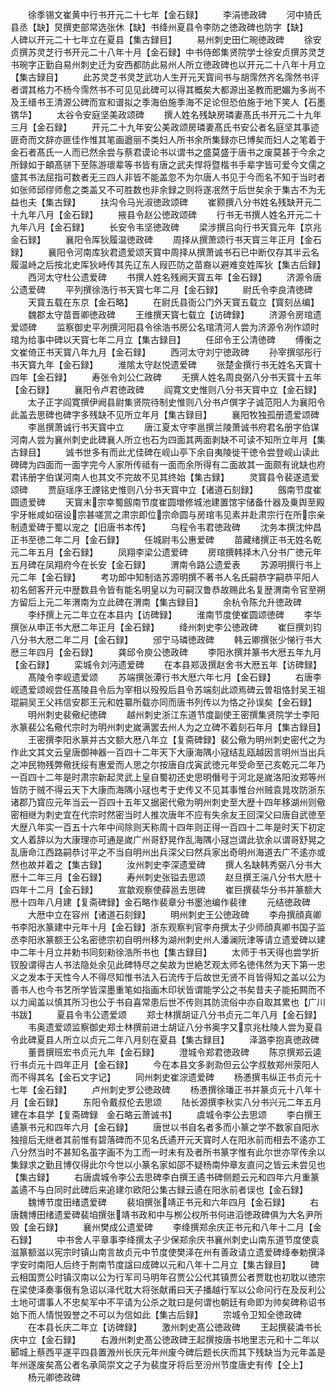<!-- { "loadSidebar": true } -->
　　徐季锡文崔黄中行书开元二十七年【金石録】
　　李涓徳政碑
　　河中猗氏县丞【缺】炅撰吏部常选张休【缺】书绛州夏县令李防之徳政碑也防字【缺】　　　人碑以开元二十七年立在夏县【集古録目】
　　易州刺史田仁琬徳政碑
　　徐安贞撰苏灵芝行书开元二十八年十月【金石録】中书侍郎集贤院学士徐安贞撰苏灵芝书琬字正勤自易州刺史迁为安西都防此易州人所立徳政碑也以开元二十八年十月立【集古録目】
　　此苏灵芝书灵芝武功人生开元天寳间书与胡霈然齐名霈然书评者谓其格力不杨今霈然书不可见见此碑可以得其概矣大都源出圣教而肥媚为多尚不及王缙书王清源公碑而宣和谱拟之季海伯施季海不足论但恐伯施于地下笑人【石墨镌华】
　　太谷令安庭坚美政颂碑
　　撰人姓名残缺房璘妻髙氏书开元二十九年三月【金石録】
　　开元二十九年安公美政颂房璘妻髙氏书安公者名庭坚其事迹匪奇而文辞亦匪佳作惟其笔画遒丽不类妇人所书余所集録亦已博矣而妇人之笔着于金石者髙氏一人而已然余尝与蔡君谟论书以谓书之盛莫盛于唐书之废莫甚于今余之所録如于頔髙骈下至陈游瓌辈等书皆有唐之武夫悍将暨楷书手辈字皆可爱今文儒之盛其书法屈指可数者无三四人非皆不能盖忽不为尔唐人书见于今而名不知于当时者如张师邱缪师愈之类盖又不可胜数也非余録之则将遂冺然于后世矣余于集古不为无益也夫【集古録】
　　扶沟令马光淑徳政颂碑
　　崔颢撰八分书姓名残缺开元二十九年八月【金石録】
　　掖县令赵公徳政颂碑
　　行书无书撰人姓名开元二十九年八月【金石録】
　　长安令韦坚徳政碑
　　梁涉撰吕向行书天寳元年【京兆金石録】
　　襄阳令厍狄履温徳政碑
　　周择从撰萧颂行书天寳三年正月【金石録】
　　襄阳令河南库狄君遗爱颂天寳中周择从撰萧诚书石已中断仅存其半云名履温峙之后按北史厍狄峙传其先辽东人叚匹防之苗裔以避难变姓厍狄【集古后録】
　　西河太守杜公遗爱碑
　　书撰人姓名残阙天寳五年【金石録】
　　济源令唐公遗爱碑
　　平列撰徐浩行书天寳七年二月【金石録】
　　尉氏令李良清徳碑
　　天寳五载在东京【金石略】
　　在尉氏县衙公门外天寳五载立【寳刻丛编】
　　魏郡太守苗晋卿徳政碑
　　王维撰天寳七载立【访碑録】
　　济源令房琯遗爱颂碑
　　监察御史平冽撰河阳县令徐浩书房公名琯清河人尝为济源令冽作颂时琯为给事中碑以天寳七年二月立【集古録目】
　　任邱令王公清徳碑
　　傅衡之文崔倚正书天寳八年九月【金石録】
　　西河太守刘宁徳政碑
　　孙宰撰邬彤行书天寳九年【金石録】
　　淮隂太守赵悦遗爱碑
　　张楚金撰行书无姓名天寳十四年【金石録】
　　寿张令刘公仁政碑
　　无撰人姓名周良弼八分书天寳十五年【金石録】
　　襄阳令卢君徳政碑
　　阎寛文史惟则八分书天寳中立【金石録】
　　太子正字阎寛撰伊阙县尉集贤院待制史惟则八分书卢僎字子诚范阳人为襄阳令此盖去思碑也碑字多残缺不见所立年月【集古録目】
　　襄阳牧独孤册遗爱颂碑
　　李邕撰萧诚行书天寳中立
　　唐江夏太守李邕撰兰陵萧诚书府君名册字伯谋河南人尝为襄州刺史此碑襄人所立也石为四面其两面剥缺不可读不知所立年月【集古録目】
　　诚书世多有而此尤佳碑在岘山亭下余自夷陵徙干徳令尝登岘山读此碑碑为四面而一面字完今人家所传祗有一面而余所得有二面故其一面颇有讹缺也府君讳册字伯谋河南人也其文不完故不见其终始【集古録】
　　灵寳县令裴遂遗爱颂碑
　　贾庭瑶序王諲铭史惟则八分书天寳中立【诸道石刻録】
　　劔南节度崔圆遗爱碑
　　天寳末宗幸蜀劔南节度崔圆増修城池建置馆宇储备什器及乗舆至殿宇牙帐咸如宿设宗甚嗟赏之肃宗即位宗命圆与房琯韦见素并赴肃宗行在所宗亲制遗爱碑于蜀以宠之【旧唐书本传】
　　乌程令韦君徳政碑
　　沈务本撰沈仲昌正书至徳二年二月【金石録】
　　任城尉韦公惠爱碑
　　苗藏绪撰正书无姓名乾元二年五月【金石録】
　　凤翔李梁公遗爱碑
　　房琯撰韩择木八分书广徳元年五月碑在凤翔府今在长安【金石録】
　　渭南令路公遗爱表
　　苏源明撰行书上元二年【金石録】
　　考功郎中知制诰苏源明撰不著书人名氏嗣恭字嗣恭平阳人初名劒客开元中歴数县令皆有能名明皇以为可嗣汉鲁恭故赐此名复歴渭南令官至朔方留后上元二年渭南为立此碑在渭南【集古録目】
　　余杭令陈允升徳政碑
　　李纾撰上元二年立在本县内【访碑録】
　　淮南节度使崔圆颂徳碑
　　李华撰张从申正书大厯二年正月【金石録】
　　绛州刺史李公徳政碑
　　崔巨撰刘钧八分书大厯二年二月【金石録】
　　邠宁马璘徳政碑
　　韩云卿撰张少悌行书大厯三年四月【金石録】
　　龚邱令庾公徳政碑
　　李阳氷撰并篆书大厯五年九月【金石録】
　　栾城令刘沔遗爱碑
　　在本县郑汲撰赵舍书大厯五年【访碑録】
　　髙陵令李岘遗爱颂
　　苏端撰张潭行书大厯六年七月【金石録】
　　右唐李岘遗爱颂岘尝任髙陵县令后为宰相以殁殁后县令苏端刻此颂焉碑云曽祖恪封吴王祖琨嗣吴王父祎信安郡王元和姓纂所载亦同而唐书列传以为恪之孙误矣【金石録】
　　明州刺史裴儆纪徳碑
　　越州刺史浙江东道节度副使王密撰集贤院学士李阳氷篆裴公名儆代宗时为明州刺史嵗满罢去州人为之立碑不着刻石年月【集古録目】
　　王密撰李阳氷篆并古文额大厯八年立【复斋碑録】裴公儆为明州刺史密代之为作此文其文云皇唐御神器一百四十二年天下大康海隅小冦结乱瓯越因言明州当出兵之冲民物残弊儆抚绥有惠爱而人思之尔按唐自戊寅武徳元年受命至己亥乾元二年乃一百四十二年是时肃宗新起灵武上皇自蜀初还史思明僭号于河北是嵗洛阳汝郑等州皆防于贼不得云天下大康而海隅小冦也考于史传又不见其事惟台州贼袁晁攻防浙东诸郡乃寳应元年当云一百四十五年又据密代儆为明州刺史至大歴十四年移湖州则儆密相继为刺史宜在代宗时然密当时人推次唐年不应有失余友王回深父曰唐自武徳至大歴八年实一百五十六年中间除则天称周十四年则正得一百四十二年是时天下初定文人着辞以为大康理亦可通是嵗广州哥舒晃作乱海隅小冦岂谓此欤余以谓哥舒晃之乱唐命江西路嗣恭讨平之不当自明州出兵深父曰然兵家出奇明州海道去广不逺亦或然也故并着之【集古録】
　　汝州刺史李深遗爱碑
　　撰人名缺韩秀弼八分书大厯十二年三月【金石録】
　　寿州刺史张镒去思颂
　　赵旦撰王湍八分书大厯十四年十二月【金石録】
　　宣歙观察使薛邕去思碑
　　崔巨撰裴华分书并篆额大厯十四年八月建【复斋碑録】金石略作裴章分书墨池编作裴律
　　元结徳政碑
　　大厯中立在容州【诸道石刻録】
　　明州刺史王公徳政碑
　　李舟撰顔真卿书李阳氷篆建中元年十月【金石録】浙东观察判官李舟撰太子少师顔真卿书国子监丞李阳氷篆额王公名密徳宗初自明州移为湖州刺史州人潘澜阮津等请立遗爱碑以建中二年十月立并勅书同刻勑徐浩所书也【集古録目】
　　太师于书天得也尝学折钗股谓得古人书法隐处余见此碑特尽之矣故为世絶艺观太师名徳伟然为天下第一忠义之发本于天性今人不得尽知惟书法入石流传于后故世无贤不肖皆得知之盖以公为善书人也今书艺所学皆深墨重笔如指画木印状皆谓能学公之书矣昔夫子能拓闗而不以力闻盖以慎其所习也公于书自喜常患后世不传则其防流俗中亦自取其累也【广川书跋】
　　夏县令韦公遗爱颂
　　郑士林撰胡证八分书贞元二年八月【金石録】
　　韦奥遗爱颂监察御史郑士林撰前进士胡证八分书奥字又京兆杜陵人尝为夏县令此碑夏县人所立以贞元二年八月刻在夏县【集古録目】
　　泽潞李抱真徳政碑
　　董晋撰班宏书贞元九年【金石録】
　　澄城令郑君徳政碑
　　陈京撰郑云逵行书贞元十四年正月【金石録】
　　今在本县文多剥泐但云公字叔敖郑州荥阳人而不得其名【金石文字记】
　　同州刺史崔淙遗爱碑
　　杨慿撰韦纵正书贞元十七年【金石録】
　　卢州刺史罗公徳政碑
　　杨慿撰徐璠正书并篆贞元十八年十月【金石録】
　　东阳令戴叔伦去思颂
　　陆长源撰李秋实八分书兴元二年五月建在本县学【复斋碑録　金石略云萧诚书】
　　虞城令李公去思颂
　　李白撰王遹篆书元和四年六月【金石録】
　　唐世以书自名者多而小篆之学不数家自阳氷独擅后无继者其前惟有碧落碑而不见名氏遹开元天寳时人在阳氷前而相去不逺亦工八分然当时不甚知名虽字画不为工而一时未有及者所书篆字惟有此尔世亦罕传余以集録求之勤且博仅得此尔今世以小篆名家如邵不疑杨南仲章友直问之皆云未尝见也【集古録】
　　右唐虞城令李公去思碑李白撰王遹书碑侧题云元和四年六月重篆盖遹不与白同时此碑后来追建尔欧阳公集古録云遹在阳氷前者误也【金石録】
　　魏博节度田绪遗爱碑
　　裴垍撰张靖正书元和六年四月【金石録】
　　右唐魏博田绪遗爱碑裴垍撰张靖书政和中与栁公权所书何进滔徳政碑俱为大名尹所毁【金石録】
　　襄州樊成公遗爱碑
　　李绛撰郑余庆正书元和八年十二月【金石録】
　　中书舍人平章事李绛撰太子少保郑余庆书襄州刺史山南东道节度使袁滋篆额滋以宪宗时镇山南言故贞元中节度使樊泽在州有善政请立遗爱碑绛奉勅撰泽字安时南阳人后终于荆南节度諡曰成碑以元和八年十二月立【集古録目】
　　碑云相国贾公时镇汉南以公为行军司马明年召贾公公代其镇贾公者贾耽也初耽以徳宗在梁使泽奏事俄有急诏以泽代耽大将张献甫曰天子播越行军以公命问行在及反利公土地可谓事人不忠矣军中不平请为公杀之耽曰是何谓也朝廷有命即为帅矣碑称诏书始下而人情悦毁誉之不可以为信如此【集古后録】
　　宗城令卫知全徳政碑
　　在本县长庆二年立【访碑録】
　　激州刺史髙公徳政碑
　　王起撰裴潾书长庆中立【金石録】
　　右溵州刺史髙公徳政碑王起撰按唐书地里志元和十二年以郾城上蔡西平遂平四县置溵州长庆元年州废今碑后题长庆而其下残缺当为元年盖是年州遂废矣髙公者名承简崇文之子为裴度牙将后至汾州节度唐史有传【仝上】
　　杨元卿徳政碑
